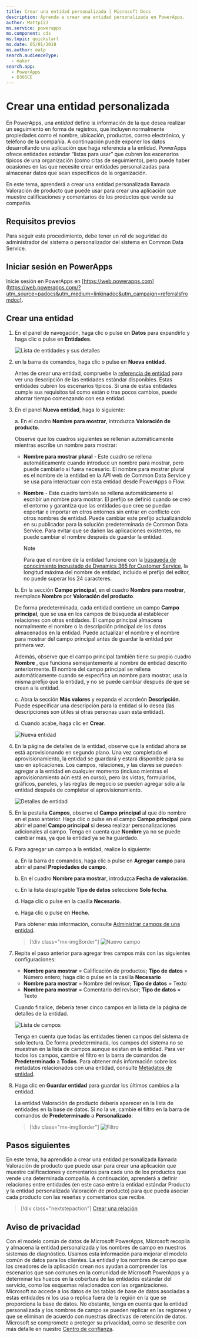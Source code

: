 ```yaml
---
title: Crear una entidad personalizada | Microsoft Docs
description: Aprenda a crear una entidad personalizada en PowerApps.
author: Mattp123
ms.service: powerapps
ms.component: cds
ms.topic: quickstart
ms.date: 05/01/2018
ms.author: matp
search.audienceType:
  - maker
search.app:
  - PowerApps
  - D365CE
---
```


# <a name="create-a-custom-entity"></a>Crear una entidad personalizada
En PowerApps, una *entidad* define la información de la que desea realizar un seguimiento en forma de registros, que incluyen normalmente propiedades como el nombre, ubicación, productos, correo electrónico, y teléfono de la compañía. A continuación puede exponer los datos desarrollando una aplicación que haga referencia a la entidad. PowerApps ofrece entidades estándar “listas para usar” que cubren los escenarios típicos de una organización (como citas de seguimiento), pero puede haber ocasiones en las que necesite crear entidades personalizadas para almacenar datos que sean específicos de la organización.

En este tema, aprenderá a crear una entidad personalizada llamada Valoración de producto que puede usar para crear una aplicación que muestre calificaciones y comentarios de los productos que vende su compañía.

## <a name="prerequisites"></a>Requisitos previos
Para seguir este procedimiento, debe tener un rol de seguridad de administrador del sistema o personalizador del sistema en Common Data Service.

## <a name="sign-in-to-powerapps"></a>Iniciar sesión en PowerApps
Inicie sesión en PowerApps en [https://web.powerapps.com](https://web.powerapps.com/?utm_source=padocs&utm_medium=linkinadoc&utm_campaign=referralsfromdoc).

## <a name="create-an-entity"></a>Crear una entidad
1. En el panel de navegación, haga clic o pulse en **Datos** para expandirlo y haga clic o pulse en **Entidades**.

    ![Lista de entidades y sus detalles](./media/data-platform-cds-create-entity/entitylist.png "Lista de entidades")

2. en la barra de comandos, haga clic o pulse en **Nueva entidad**.

    Antes de crear una entidad, compruebe la [referencia de entidad](../../developer/common-data-service/reference/about-entity-reference.md) para ver una descripción de las entidades estándar disponibles. Estas entidades cubren los escenarios típicos. Si una de estas entidades cumple sus requisitos tal como están o tras pocos cambios, puede ahorrar tiempo comenzando con esa entidad. 

3. En el panel **Nueva entidad**, haga lo siguiente:

    a. En el cuadro **Nombre para mostrar**, introduzca **Valoración de producto**.

    Observe que los cuadros siguientes se rellenan automáticamente mientras escribe un nombre para mostrar:

    * **Nombre para mostrar plural** - Este cuadro se rellena automáticamente cuando introduce un nombre para mostrar, pero puede cambiarlo si fuera necesario. El nombre para mostrar plural es el nombre de la entidad en la API web de Common Data Service y se usa para interactuar con esta entidad desde PowerApps o Flow.
    * **Nombre** - Este cuadro también se rellena automáticamente al escribir un nombre para mostrar. El prefijo se definió cuando se creó el entorno y garantiza que las entidades que cree se puedan exportar e importar en otros entornos sin entrar en conflicto con otros nombres de entidad. Puede cambiar este prefijo actualizándolo en su publicador para la solución predeterminada de Common Data Service. Para evitar que se dañen las aplicaciones existentes, no puede cambiar el nombre después de guardar la entidad.

       > [!NOTE]
       > Para que el nombre de la entidad funcione con la [búsqueda de conocimiento incrustado de Dynamics 365 for Customer Service](/dynamics365/customer-engagement/customer-service/set-up-knowledge-management-embedded-knowledge-search), la longitud máxima del nombre de entidad, incluido el prefijo del editor, no puede superar los 24 caracteres.

    b. En la sección **Campo principal**, en el cuadro **Nombre para mostrar**, reemplace **Nombre** por **Valoración del producto**. 

    De forma predeterminada, cada entidad contiene un campo **Campo principal**, que se usa en los campos de búsqueda al establecer relaciones con otras entidades. El campo principal almacena normalmente el nombre o la descripción principal de los datos almacenados en la entidad. Puede actualizar el nombre y el nombre para mostrar del campo principal antes de guardar la entidad por primera vez.

    Además, observe que el campo principal también tiene su propio cuadro **Nombre** , que funciona semejantemente al nombre de entidad descrito anteriormente. El nombre del campo principal se rellena automáticamente cuando se especifica un nombre para mostrar, usa la misma prefijo que la entidad, y no se puede cambiar después de que se crean a la entidad.

    c. Abra la sección **Más valores** y expanda el acordeón **Descripción**. Puede especificar una descripción para la entidad si lo desea (las descripciones son útiles si otras personas usan esta entidad). 
    
    d. Cuando acabe, haga clic en **Crear**.
     
    ![Nueva entidad](./media/data-platform-cds-create-entity/newentitypanel.png "Nuevo panel de entidad")

4. En la página de detalles de la entidad, observe que la entidad ahora se está aprovisionando en segundo plano. Una vez completado el aprovisionamiento, la entidad se guardará y estará disponible para su uso en aplicaciones. Los campos, relaciones, y las claves se pueden agregar a la entidad en cualquier momento (incluso mientras el aprovisionamiento aún está en curso), pero las vistas, formularios, gráficos, paneles, y las reglas de negocio se pueden agregar sólo a la entidad después de completar el aprovisionamiento.

    ![Detalles de entidad](./media/data-platform-cds-create-entity/newentitydetails.png "Detalles de nueva entidad")

5. En la pestaña **Campos**, observe el **Campo principal** al que dio nombre en el paso anterior. Haga clic o pulse en el campo **Campo principal** para abrir el panel **Campo principal** si desea realizar personalizaciones adicionales al campo. Tenga en cuenta que **Nombre** ya no se puede cambiar más, ya que la entidad ya se ha guardado.

5. Para agregar un campo a la entidad, realice lo siguiente:
 
    a. En la barra de comandos, haga clic o pulse en **Agregar campo** para abrir el panel **Propiedades de campo**.

    b. En el cuadro **Nombre para mostrar**, introduzca **Fecha de valoración**.

    c. En la lista desplegable **Tipo de datos** seleccione **Solo fecha**.

    d. Haga clic o pulse en la casilla **Necesario**.
    
    e. Haga clic o pulse en **Hecho**.
     
    Para obtener más información, consulte [Administrar campos de una entidad](data-platform-manage-fields.md).

    > [!div class="mx-imgBorder"] 
    > ![Nuevo campo](./media/data-platform-cds-create-entity/newfieldpanel-2.png "Panel Nuevo campo")

6. Repita el paso anterior para agregar tres campos más con las siguientes configuraciones:
    * **Nombre para mostrar** = Calificación de productos; **Tipo de datos** = Número entero; haga clic o pulse en la casilla **Necesario**
    * **Nombre para mostrar** = Nombre del revisor; **Tipo de datos** = Texto
    * **Nombre para mostrar** = Comentario del revisor; **Tipo de datos** = Texto

    Cuando finalice, debería tener cinco campos en la lista de la página de detalles de la entidad.

    ![Lista de campos](./media/data-platform-cds-create-entity/addedfields.png "Lista de campos")

    Tenga en cuenta que todas las entidades tienen campos del sistema de solo lectura. De forma predeterminada, los campos del sistema no se muestran en la lista de campos aunque existan en la entidad. Para ver todos los campos, cambie el filtro en la barra de comandos de **Predeterminado** a **Todos**. Para obtener más información sobre los metadatos relacionados con una entidad, consulte [Metadatos de entidad](../../developer/common-data-service/entity-metadata.md).

7. Haga clic en **Guardar entidad** para guardar los últimos cambios a la entidad.

    La entidad Valoración de producto debería aparecer en la lista de entidades en la base de datos. Si no la ve, cambie el filtro en la barra de comandos de **Predeterminado** a **Personalizado**.

    > [!div class="mx-imgBorder"] 
    > ![Filtro](./media/data-platform-cds-create-entity/filter.png "Selección de filtro")

## <a name="next-steps"></a>Pasos siguientes
En este tema, ha aprendido a crear una entidad personalizada llamada Valoración de producto que puede usar para crear una aplicación que muestre calificaciones y comentarios para cada uno de los productos que vende una determinada compañía. A continuación, aprenderá a definir relaciones entre entidades (en este caso entre la entidad estándar Producto y la entidad personalizada Valoración de producto) para que pueda asociar cada producto con las reseñas y comentarios que recibe.

> [!div class="nextstepaction"]
> [Crear una relación](data-platform-entity-lookup.md)

## <a name="privacy-notice"></a>Aviso de privacidad
Con el modelo común de datos de Microsoft PowerApps, Microsoft recopila y almacena la entidad personalizada y los nombres de campo en nuestros sistemas de diagnóstico. Usamos esta información para mejorar el modelo común de datos para los clientes. La entidad y los nombres de campo que los creadores de la aplicación crean nos ayudan a comprender los escenarios que son comunes en la comunidad de Microsoft PowerApps y a determinar los huecos en la cobertura de las entidades estándar del servicio, como los esquemas relacionados con las organizaciones. Microsoft no accede a los datos de las tablas de base de datos asociadas a estas entidades ni los usa o replica fuera de la región en la que se proporciona la base de datos. No obstante, tenga en cuenta que la entidad personalizada y los nombres de campo se pueden replicar en las regiones y que se eliminan de acuerdo con nuestras directivas de retención de datos. Microsoft se compromete a proteger su privacidad, como se describe con más detalle en nuestro [Centro de confianza](https://www.microsoft.com/trustcenter/Privacy/default.aspx).
